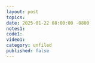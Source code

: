```yaml
---
layout: post
topics: 
date: 2025-01-22 08:00:00 -0800
notes1: 
code1: 
video1: 
category: unfiled
published: false
---
```

